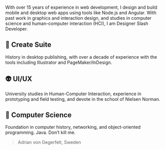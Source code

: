 With over 15 years of experience in web development, I design and build mobile and desktop web apps using tools like Node.js and Angular. With past work in graphics and interaction design, and studies in computer science and human-computer interaction (HCI), I am Designer Slash Developer.

## 🎨 Create Suite

History in desktop publishing, with over a decade of experience with the tools including Illustrator and PageMaker/InDesign.

## 👽 UI/UX

University studies in Human-Computer Interaction, experience in prototyping and field testing, and devote in the school of Nielsen Norman.

## 💾 Computer Science

Foundation in computer history, networking, and object-oriented programming. Java. Don’t kill me.

> Adrian von Gegerfelt, Sweden
